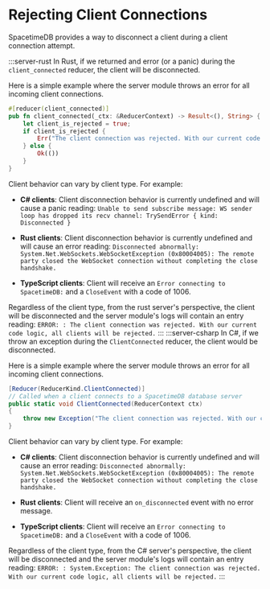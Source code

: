 # Rejecting Client Connections

SpacetimeDB provides a way to disconnect a client during a client connection attempt.

:::server-rust
In Rust, if we returned and error (or a panic) during the `client_connected` reducer, the client will be disconnected.

Here is a simple example where the server module throws an error for all incoming client connections.
```rust
#[reducer(client_connected)]
pub fn client_connected(_ctx: &ReducerContext) -> Result<(), String> {
    let client_is_rejected = true;
    if client_is_rejected {
        Err("The client connection was rejected. With our current code logic, all clients will be rejected.".to_string())
    } else {
        Ok(())
    }
}
```

Client behavior can vary by client type. For example:
* **C# clients**: Client disconnection behavior is currently undefined and will cause a panic reading:
  `Unable to send subscribe message: WS sender loop has dropped its recv channel: TrySendError { kind: Disconnected }`

* **Rust clients**: Client disconnection behavior is currently undefined and will cause an error reading:
  `Disconnected abnormally: System.Net.WebSockets.WebSocketException (0x80004005): The remote party closed the WebSocket connection without completing the close handshake.`

* **TypeScript clients**: Client will receive an `Error connecting to SpacetimeDB:` and a `CloseEvent` with a code of 1006.

Regardless of the client type, from the rust server's perspective, the client will be disconnected and the server module's logs will contain an entry reading:
`ERROR: : The client connection was rejected. With our current code logic, all clients will be rejected.`
:::
:::server-csharp
In C#, if we throw an exception during the `ClientConnected` reducer, the client would be disconnected.

Here is a simple example where the server module throws an error for all incoming client connections.
```csharp
[Reducer(ReducerKind.ClientConnected)]
// Called when a client connects to a SpacetimeDB database server
public static void ClientConnected(ReducerContext ctx)
{
    throw new Exception("The client connection was rejected. With our current code logic, all clients will be rejected.");
}
```

Client behavior can vary by client type. For example:
* **C# clients**: Client disconnection behavior is currently undefined and will cause an error reading:
`Disconnected abnormally: System.Net.WebSockets.WebSocketException (0x80004005): The remote party closed the WebSocket connection without completing the close handshake.`

* **Rust clients**: Client will receive an `on_disconnected` event with no error message.

* **TypeScript clients**: Client will receive an `Error connecting to SpacetimeDB:` and a `CloseEvent` with a code of 1006.

Regardless of the client type, from the C# server's perspective, the client will be disconnected and the server module's logs will contain an entry reading:
`ERROR: : System.Exception: The client connection was rejected. With our current code logic, all clients will be rejected.`
:::

